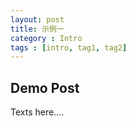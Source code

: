 ```yaml
---
layout: post
title: 示例一
category : Intro
tags : [intro, tag1, tag2]
---
```


## Demo Post

Texts here....

